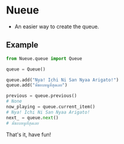 # Nueue

- An easier way to create the queue.

## Example

```py
from Nueue.queue import Queue

queue = Queue()

queue.add("Nya! Ichi Ni San Nyaa Arigato!")
queue.add("พี่ชอบหนูที่สุดเลย")

previous = queue.previous()
# None
now_playing = queue.current_item()
# Nya! Ichi Ni San Nyaa Arigato!
next_ = queue.next()
# พี่ชอบหนูที่สุดเลย
```

That's it, have fun!
